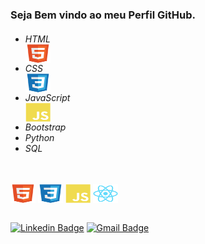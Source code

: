 <h3>Seja Bem vindo ao meu Perfil GitHub.</h3>

<h6><ul>
  <li>HTML</li> <img align="center" alt="HTML" height="30" width="40" src="https://raw.githubusercontent.com/devicons/devicon/master/icons/html5/html5-original.svg">
  <li>CSS</li> <img align="center" alt="CSS" height="30" width="40" src="https://raw.githubusercontent.com/devicons/devicon/master/icons/css3/css3-original.svg">
  <li>JavaScript</li> <img align="center" alt="Js" height="30" width="40" src="https://raw.githubusercontent.com/devicons/devicon/master/icons/javascript/javascript-plain.svg">
  <li>Bootstrap</li>
  <li>Python</li>
  <li>SQL</li>
</ul></h6> 
<div align="left" valign="top">
<br/>
  <img align="center" alt="HTML" height="30" width="40" src="https://raw.githubusercontent.com/devicons/devicon/master/icons/html5/html5-original.svg">
  <img align="center" alt="CSS" height="30" width="40" src="https://raw.githubusercontent.com/devicons/devicon/master/icons/css3/css3-original.svg">
  <img align="center" alt="Js" height="30" width="40" src="https://raw.githubusercontent.com/devicons/devicon/master/icons/javascript/javascript-plain.svg">
  <img align="center" alt="React" height="30" width="40" src="https://raw.githubusercontent.com/devicons/devicon/master/icons/react/react-original.svg">
<br/><br/>

[![Linkedin Badge](https://img.shields.io/badge/-Raphael%20Souza-6633cc?style=flat-square&logo=Linkedin&logoColor=white&link=https://www.linkedin.com/in/raphael-souza-196742123/)](https://www.linkedin.com/in/raphael-souza-196742123/) 
[![Gmail Badge](https://img.shields.io/badge/-raphaelstc@gmail.com-6633cc?style=flat-square&logo=Gmail&logoColor=white&link=mailto:raphaelstc@gmail.com)](mailto:raphaelstc@gmail.com)

</div>
